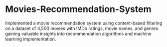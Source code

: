 # Movies-Recommendation-System

Implemented a movie recommendation system using content-based filtering on a dataset of 4,500 movies with IMDb ratings, movie names, and genres. gaining valuable insights into recommendation algorithms and machine learning implementation.